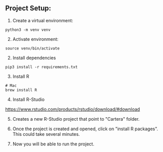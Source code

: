 
## Project Setup:


1. Create a virtual environment:

```shell
python3 -m venv venv
```

2. Activate environment:

```shell
source venv/bin/activate
```

2. Install dependencies

```shell
pip3 install -r requirements.txt
```

3. Install R 

```shell
# Mac
brew install R
```
4. Install R-Studio

https://www.rstudio.com/products/rstudio/download/#download

5. Creates a new R-Studio project that point to "Cartera" folder. 

6. Once the project is created and opened, click on "install R packages". This could take several minutes.

7. Now you will be able to run the project.